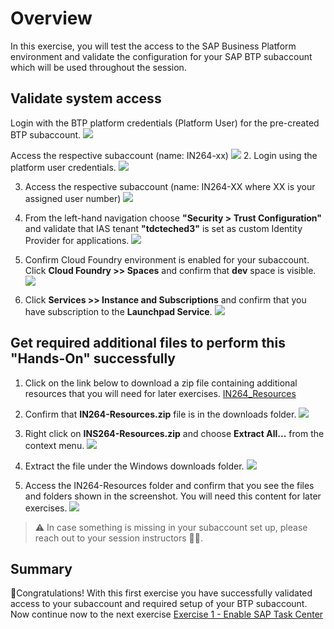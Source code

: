 # Overview

In this exercise, you will test the access to the SAP Business Platform environment and validate the configuration for your SAP BTP subaccount which will be used throughout the session.

## Validate system access

Login with the BTP platform credentials (Platform User) for the pre-created BTP subaccount. 
![](/exercises/ex0/images/btp_ga_login.png)

Access the respective subaccount (name: IN264-xx)
![](/exercises/ex0/images/btp_ga_view.png)
2. Login using the platform user credentials.
![](/exercises/ex0/images/Ex0-1.png)

3. Access the respective subaccount (name: IN264-XX where XX is your assigned user number)
![](/exercises/ex0/images/btp_ga_view.png)

4. From the left-hand navigation choose **"Security > Trust Configuration"** and validate that IAS tenant **"tdcteched3"** is set as custom Identity Provider for applications.
![](/exercises/ex0/images/trust_check.png)

5. Confirm Cloud Foundry environment is enabled for your subaccount.  Click **Cloud Foundry >> Spaces** and confirm that **dev** space is visible.
![](/exercises/ex0/images/cf_check.png)

6. Click **Services >> Instance and Subscriptions** and confirm that you have subscription to the **Launchpad Service**.
![](/exercises/ex0/images/lp_check.png)

## Get required additional files to perform this "Hands-On" successfully

1.  Click on the link below to download a zip file containing additional resources that you will need for later exercises.
[IN264_Resources](https://github.com/SAP-samples/teched2022-IN264/raw/main/exercises/IN264-Resources.zip)

2. Confirm that **IN264-Resources.zip** file is in the downloads folder.
![](/exercises/ex0/images/Ex0-2.png)

3. Right click on **INS264-Resources.zip** and choose **Extract All...** from the context menu.
![](/exercises/ex0/images/Ex0-3.png)

4. Extract the file under the Windows downloads folder.
![](/exercises/ex0/images/Ex0-4.png)

5. Access the IN264-Resources folder and confirm that you see the files and folders shown in the screenshot.  You will need this content for later exercises.
![](/exercises/ex0/images/Ex0-5.png)

> ⚠ In case something is missing in your subaccount set up, please reach out to your session instructors 👩‍🏫.
## Summary

🎉Congratulations! With this first exercise you have successfully validated access to your subaccount and required setup of your BTP subaccount.
Now continue now to the next exercise [Exercise 1 - Enable SAP Task Center](../ex1/README.md)
